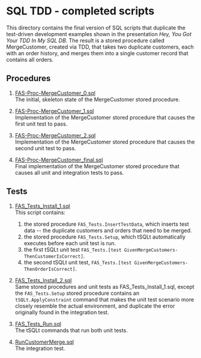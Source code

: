 # SQL TDD - completed scripts

This directory contains the final version of SQL scripts that duplicate the test-driven development examples shown in the presentation *Hey, You Got Your TDD In My SQL DB*. The result is a stored procedure called MergeCustomer, created via TDD, that takes two duplicate customers, each with an order history, and merges them into a single customer record that contains all orders.

## Procedures

1. [FAS-Proc-MergeCustomer_0.sql](./Food_And_Stuff/Procedures/FAS-Proc-MergeCustomer_0.sql)<br>
    The initial, skeleton state of the MergeCustomer stored procedure.

2. [FAS-Proc-MergeCustomer_1.sql](./Food_And_Stuff/Procedures/FAS-Proc-MergeCustomer_1.sql)<br>
    Implementation of the MergeCustomer stored procedure that causes the first unit test to pass.

3. [FAS-Proc-MergeCustomer_2.sql](./Food_And_Stuff/Procedures/FAS-Proc-MergeCustomer_2.sql)<br>
    Implementation of the MergeCustomer stored procedure that causes the second unit test to pass.

4. [FAS-Proc-MergeCustomer_final.sql](./Food_And_Stuff/Procedures/FAS-Proc-MergeCustomer_final.sql)<br>
    Final implementation of the MergeCustomer stored procedure that causes all unit and integration tests to pass.

## Tests

1. [FAS_Tests_Install_1.sql](./Food_And_Stuff/Tests/FAS_Tests_Install_1.sql)<br>
This script contains:
    1. the stored procedure `FAS_Tests.InsertTestData`, which inserts test data -- the duplicate customers and orders that need to be merged.<br>
    2. the stored procedure `FAS_Tests.Setup`, which tSQLt automatically executes before each unit test is run.<br>
    3. the first tSQLt unit test `FAS_Tests.[test GivenMergeCustomers-ThenCustomerIsCorrect]`.<br>
    4. the second tSQLt unit test, `FAS_Tests.[test GivenMergeCustomers-ThenOrderIsCorrect]`.<br>

2. [FAS_Tests_Install_2.sql](./Food_And_Stuff/Tests/FAS_Tests_Install_2.sql)<br>
    Same stored procedures and unit tests as FAS_Tests_Install_1.sql, except the `FAS_Tests.Setup` stored procedure contains an `tSQLt.ApplyConstraint` command that makes the unit test scenario more closely resemble the actual environment, and duplicate the error originally found in the integration test.

3. [FAS_Tests_Run.sql](./Food_And_Stuff/Tests/FAS_Tests_Run.sql)<br>
    The tSQLt commands that run both unit tests.

4. [RunCustomerMerge.sql](./Food_And_Stuff/Tests/FAS_Tests_Run.sql)<br>
    The integration test.
